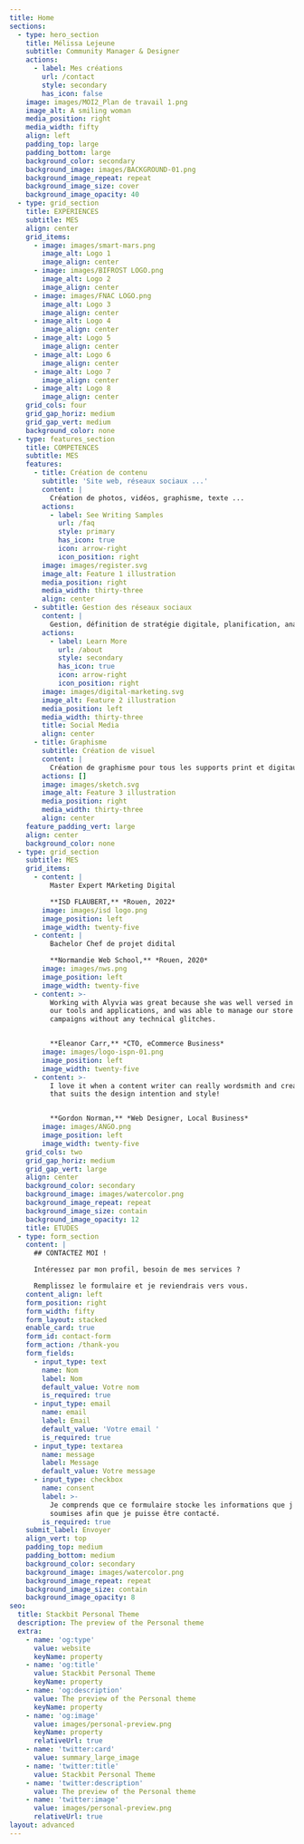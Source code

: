 ```yaml
---
title: Home
sections:
  - type: hero_section
    title: Mélissa Lejeune
    subtitle: Community Manager & Designer
    actions:
      - label: Mes créations
        url: /contact
        style: secondary
        has_icon: false
    image: images/MOI2_Plan de travail 1.png
    image_alt: A smiling woman
    media_position: right
    media_width: fifty
    align: left
    padding_top: large
    padding_bottom: large
    background_color: secondary
    background_image: images/BACKGROUND-01.png
    background_image_repeat: repeat
    background_image_size: cover
    background_image_opacity: 40
  - type: grid_section
    title: EXPERIENCES
    subtitle: MES
    align: center
    grid_items:
      - image: images/smart-mars.png
        image_alt: Logo 1
        image_align: center
      - image: images/BIFROST LOGO.png
        image_alt: Logo 2
        image_align: center
      - image: images/FNAC LOGO.png
        image_alt: Logo 3
        image_align: center
      - image_alt: Logo 4
        image_align: center
      - image_alt: Logo 5
        image_align: center
      - image_alt: Logo 6
        image_align: center
      - image_alt: Logo 7
        image_align: center
      - image_alt: Logo 8
        image_align: center
    grid_cols: four
    grid_gap_horiz: medium
    grid_gap_vert: medium
    background_color: none
  - type: features_section
    title: COMPETENCES
    subtitle: MES
    features:
      - title: Création de contenu
        subtitle: 'Site web, réseaux sociaux ...'
        content: |
          Création de photos, vidéos, graphisme, texte ... 
        actions:
          - label: See Writing Samples
            url: /faq
            style: primary
            has_icon: true
            icon: arrow-right
            icon_position: right
        image: images/register.svg
        image_alt: Feature 1 illustration
        media_position: right
        media_width: thirty-three
        align: center
      - subtitle: Gestion des réseaux sociaux
        content: |
          Gestion, définition de stratégie digitale, planification, analyse ... 
        actions:
          - label: Learn More
            url: /about
            style: secondary
            has_icon: true
            icon: arrow-right
            icon_position: right
        image: images/digital-marketing.svg
        image_alt: Feature 2 illustration
        media_position: left
        media_width: thirty-three
        title: Social Media
        align: center
      - title: Graphisme
        subtitle: Création de visuel
        content: |
          Création de graphisme pour tous les supports print et digitaux. 
        actions: []
        image: images/sketch.svg
        image_alt: Feature 3 illustration
        media_position: right
        media_width: thirty-three
        align: center
    feature_padding_vert: large
    align: center
    background_color: none
  - type: grid_section
    subtitle: MES
    grid_items:
      - content: |
          Master Expert MArketing Digital

          **ISD FLAUBERT,** *Rouen, 2022*
        image: images/isd logo.png
        image_position: left
        image_width: twenty-five
      - content: |
          Bachelor Chef de projet didital

          **Normandie Web School,** *Rouen, 2020*
        image: images/nws.png
        image_position: left
        image_width: twenty-five
      - content: >-
          Working with Alyvia was great because she was well versed in all of
          our tools and applications, and was able to manage our store and
          campaigns without any technical glitches.


          **Eleanor Carr,** *CTO, eCommerce Business*
        image: images/logo-ispn-01.png
        image_position: left
        image_width: twenty-five
      - content: >-
          I love it when a content writer can really wordsmith and create copy
          that suits the design intention and style!


          **Gordon Norman,** *Web Designer, Local Business*
        image: images/ANGO.png
        image_position: left
        image_width: twenty-five
    grid_cols: two
    grid_gap_horiz: medium
    grid_gap_vert: large
    align: center
    background_color: secondary
    background_image: images/watercolor.png
    background_image_repeat: repeat
    background_image_size: contain
    background_image_opacity: 12
    title: ETUDES
  - type: form_section
    content: |
      ## CONTACTEZ MOI !

      Intéressez par mon profil, besoin de mes services ?

      Remplissez le formulaire et je reviendrais vers vous. 
    content_align: left
    form_position: right
    form_width: fifty
    form_layout: stacked
    enable_card: true
    form_id: contact-form
    form_action: /thank-you
    form_fields:
      - input_type: text
        name: Nom
        label: Nom
        default_value: Votre nom
        is_required: true
      - input_type: email
        name: email
        label: Email
        default_value: 'Votre email '
        is_required: true
      - input_type: textarea
        name: message
        label: Message
        default_value: Votre message
      - input_type: checkbox
        name: consent
        label: >-
          Je comprends que ce formulaire stocke les informations que j'ai
          soumises afin que je puisse être contacté.
        is_required: true
    submit_label: Envoyer
    align_vert: top
    padding_top: medium
    padding_bottom: medium
    background_color: secondary
    background_image: images/watercolor.png
    background_image_repeat: repeat
    background_image_size: contain
    background_image_opacity: 8
seo:
  title: Stackbit Personal Theme
  description: The preview of the Personal theme
  extra:
    - name: 'og:type'
      value: website
      keyName: property
    - name: 'og:title'
      value: Stackbit Personal Theme
      keyName: property
    - name: 'og:description'
      value: The preview of the Personal theme
      keyName: property
    - name: 'og:image'
      value: images/personal-preview.png
      keyName: property
      relativeUrl: true
    - name: 'twitter:card'
      value: summary_large_image
    - name: 'twitter:title'
      value: Stackbit Personal Theme
    - name: 'twitter:description'
      value: The preview of the Personal theme
    - name: 'twitter:image'
      value: images/personal-preview.png
      relativeUrl: true
layout: advanced
---
```

